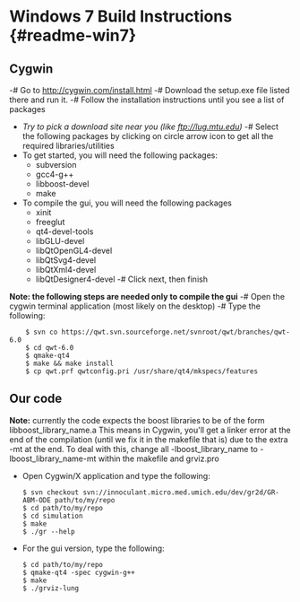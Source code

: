 Windows 7 Build Instructions {#readme-win7}
============================

Cygwin
------

-# Go to http://cygwin.com/install.html
-# Download the setup.exe file listed there and run it.
-# Follow the installation instructions until you see a list of packages
   - *Try to pick a download site near you (like ftp://lug.mtu.edu)*
-# Select the following packages by clicking on circle arrow icon to get all the required libraries/utilities
   - To get started, you will need the following packages:
     + subversion
     + gcc4-g++
     + libboost-devel
     + make
   - To compile the gui, you will need the following packages
     + xinit
     + freeglut
     + qt4-devel-tools
     + libGLU-devel
     + libQtOpenGL4-devel
     + libQtSvg4-devel
     + libQtXml4-devel
     + libQtDesigner4-devel
-# Click next, then finish

**Note: the following steps are needed only to compile the gui**
-# Open the cygwin terminal application (most likely on the desktop)
-# Type the following:

        $ svn co https://qwt.svn.sourceforge.net/svnroot/qwt/branches/qwt-6.0
        $ cd qwt-6.0
        $ qmake-qt4
        $ make && make install
        $ cp qwt.prf qwtconfig.pri /usr/share/qt4/mkspecs/features

Our code
--------

**Note:** currently the code expects the boost libraries to be of the form libboost_library_name.a
This means in Cygwin, you'll get a linker error at the end of the compilation (until we fix it in the makefile that is) due to the extra -mt at the end.
To deal with this, change all -lboost_library_name to -lboost_library_name-mt within the makefile and grviz.pro
- Open Cygwin/X application and type the following:

      $ svn checkout svn://innoculant.micro.med.umich.edu/dev/gr2d/GR-ABM-ODE path/to/my/repo
      $ cd path/to/my/repo
      $ cd simulation
      $ make
      $ ./gr --help
- For the gui version, type the following:

      $ cd path/to/my/repo
      $ qmake-qt4 -spec cygwin-g++
      $ make
      $ ./grviz-lung
